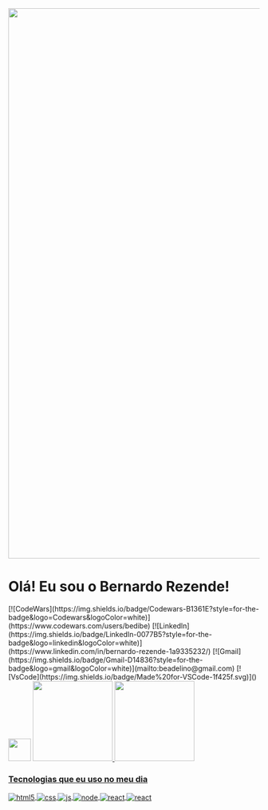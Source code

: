 <img width="1100em" src=""/>
<h1>Olá! Eu sou o Bernardo Rezende!</h1>
[![CodeWars](https://img.shields.io/badge/Codewars-B1361E?style=for-the-badge&logo=Codewars&logoColor=white)](https://www.codewars.com/users/bedibe)
[![Linkedln](https://img.shields.io/badge/LinkedIn-0077B5?style=for-the-badge&logo=linkedin&logoColor=white)](https://www.linkedin.com/in/bernardo-rezende-1a9335232/)
[![Gmail](https://img.shields.io/badge/Gmail-D14836?style=for-the-badge&logo=gmail&logoColor=white)](mailto:beadelino@gmail.com)
[![VsCode](https://img.shields.io/badge/Made%20for-VSCode-1f425f.svg)]()<img src="https://media0.giphy.com/media/g04poZxA1nAyTs9DQY/giphy.gif?cid=790b76112a4d20024515e9f103906831d67c5f284647a19e&rid=giphy.gif&ct=s" width="45">
  <a href="https://github.com/bedibe">
  <img height="160em" src="https://github-readme-stats-eight-theta.vercel.app/api?username=bedibe&show_icons=true&theme=dracula&include_all_commits=true&count_private=true"/>
  <img height="160em" src="https://github-readme-stats-eight-theta.vercel.app/api/top-langs/?username=bedibe&layout=compact&langs_count=8&theme=dracula"/>
  
<h3> Tecnologias que eu uso no meu dia </h3>
<div style="display: inline_block">
  <img align="center" alt="html5" src="https://img.shields.io/badge/HTML5-E34F26?style=for-the-badge&logo=html5&logoColor=white" />
  <img align="center" alt="css" src="https://img.shields.io/badge/CSS3-1572B6?style=for-the-badge&logo=css3&logoColor=white" />
  <img align="center" alt="js" src="https://img.shields.io/badge/JavaScript-F7DF1E?style=for-the-badge&logo=javascript&logoColor=black" />
  <img align="center" alt="node" src="https://img.shields.io/badge/Node.js-43853D?style=for-the-badge&logo=node.js&logoColor=white" />
  <img align="center" alt="react" src="https://img.shields.io/badge/-ReactJs-61DAFB?logo=react&logoColor=white&style=for-the-badge" />
  <img align="center" alt="react" src="https://img.shields.io/badge/-ReactJs-61DAFB?logo=react&logoColor=black&style=for-the-badge" />
